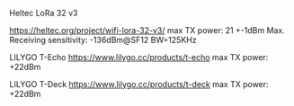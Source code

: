 Heltec LoRa 32 v3

https://heltec.org/project/wifi-lora-32-v3/
max TX power: 21 +-1dBm
Max. Receiving sensitivity: -136dBm@SF12 BW=125KHz

LILYGO T-Echo
https://www.lilygo.cc/products/t-echo
max TX power: +22dBm

LILYGO T-Deck
https://www.lilygo.cc/products/t-deck
max TX power: +22dBm
